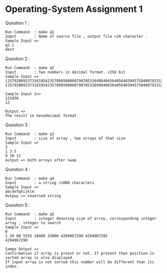 # Operating-System Assignment 1

Question 1 :
    
    Run Command  : make q1
    Input        : Name of source file , output file <20 character .
    Sample Input => 
    q2.c  
    dest


Question 2 :
    
    Run Command  : make q2
    Input        : Two numbers in decimal format. <256 bit
    Sample Input =>
    115792089237316195423570985008687907853269984665640564039457584007913129639935
    115792089237316195423570985008687907853269984665640564039457584007913129639935

    Sample Input 2=>
    123456
    12

    Output =>
    The result in hexadecimal format

Question 3 :

    Run Command  : make q3
    Input        : size of array , two arrays of that size
    Sample Input => 
    3
    1 3 5
    9 10 12
    output => both arrays after swap

Question 4 :

    Run Command  : make q4
    Input        : a string <1000 characters
    Sample Input => 
    abcdefghijklm
    Outpuy => reversed string 

Question 5 :

    Run Command  : make q5
    Input        : integer denoting size of array, corresponding integer     array , integer to search
    Sample Input => 
    8
    1 20 80 5555 10400 32000 4294967290 4294967295 
    4294967290
    
    Sampe Output =>
    Confirmation if array is presnt or not. If present then position in sorted array is also displayed.
    If input array is not sorted this number will be different than its index.



   


